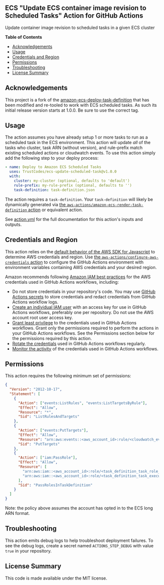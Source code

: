 ## ECS "Update ECS container image revision to Scheduled Tasks" Action for GitHub Actions

Update container image revision to scheduled tasks in a given ECS cluster

**Table of Contents**

<!-- toc -->

- [Acknowledgements](#acknowledgements)
- [Usage](#usage)
- [Credentials and Region](#credentials-and-region)
- [Permissions](#permissions)
- [Troubleshooting](#troubleshooting)
- [License Summary](#license-summary)

<!-- tocstop -->

## Acknowledgements

This project is a fork of the [amazon-ecs-deploy-task-definition](https://github.com/aws-actions/amazon-ecs-deploy-task-definition) that has been modified and re-tooled to work with ECS scheduled tasks. As such its initial release version starts at 1.0.0. Be sure to use the correct tag.

## Usage

The action assumes you have already setup 1 or more tasks to run as a scheduled task in the ECS environment. This action will update _all_ of the tasks who cluster, task ARN (without version), and rule-prefix match existing scheduled actions or cloudwatch events. To use this action simply add the following step to your deploy process:

```yaml
- name: Deploy to Amazon ECS Scheduled Tasks
  uses: TrustCodes/ecs-update-scheduled-task@v1.0.0
  with:
    cluster: my-cluster (optional, defaults to 'default')
    rule-prefix: my-rule-prefix (optional, defaults to '')
    task-definition: task-definition.json
```

The action requires a `task-definition`. Your `task-definition` will likely be dynamically generated via [the `aws-actions/amazon-ecs-render-task-definition` action](https://github.com/aws-actions/amazon-ecs-render-task-definition) or equivalent action.

See [action.yml](action.yml) for the full documentation for this action's inputs and outputs.

## Credentials and Region

This action relies on the [default behavior of the AWS SDK for Javascript](https://docs.aws.amazon.com/sdk-for-javascript/v2/developer-guide/setting-credentials-node.html) to determine AWS credentials and region.
Use [the `aws-actions/configure-aws-credentials` action](https://github.com/aws-actions/configure-aws-credentials) to configure the GitHub Actions environment with environment variables containing AWS credentials and your desired region.

Amazon recommends following [Amazon IAM best practices](https://docs.aws.amazon.com/IAM/latest/UserGuide/best-practices.html) for the AWS credentials used in GitHub Actions workflows, including:

- Do not store credentials in your repository's code. You may use [GitHub Actions secrets](https://help.github.com/en/actions/automating-your-workflow-with-github-actions/creating-and-using-encrypted-secrets) to store credentials and redact credentials from GitHub Actions workflow logs.
- [Create an individual IAM user](https://docs.aws.amazon.com/IAM/latest/UserGuide/best-practices.html#create-iam-users) with an access key for use in GitHub Actions workflows, preferably one per repository. Do not use the AWS account root user access key.
- [Grant least privilege](https://docs.aws.amazon.com/IAM/latest/UserGuide/best-practices.html#grant-least-privilege) to the credentials used in GitHub Actions workflows. Grant only the permissions required to perform the actions in your GitHub Actions workflows. See the Permissions section below for the permissions required by this action.
- [Rotate the credentials](https://docs.aws.amazon.com/IAM/latest/UserGuide/best-practices.html#rotate-credentials) used in GitHub Actions workflows regularly.
- [Monitor the activity](https://docs.aws.amazon.com/IAM/latest/UserGuide/best-practices.html#keep-a-log) of the credentials used in GitHub Actions workflows.
  

## Permissions

This action requires the following minimum set of permissions:

```json
{
  "Version": "2012-10-17",
  "Statement": [
    {
      "Action": ["events:ListRules", "events:ListTargetsByRule"],
      "Effect": "Allow",
      "Resource": "*",
      "Sid": "ListRulesAndTargets"
    },
    {
      "Action": ["events:PutTargets"],
      "Effect": "Allow",
      "Resource": "arn:aws:events::<aws_account_id>:rule/<cloudwatch_event_rule_name>",
      "Sid": "PutTargets"
    },
    {
      "Action": ["iam:PassRole"],
      "Effect": "Allow",
      "Resource": [
        "arn:aws:iam::<aws_account_id>:role/<task_definition_task_role_name>",
        "arn:aws:iam::<aws_account_id>:role/<task_definition_task_execution_role_name>"
      ],
      "Sid": "PassRolesInTaskDefinition"
    }
  ]
}
```

Note: the policy above assumes the account has opted in to the ECS long ARN format.

## Troubleshooting

This action emits debug logs to help troubleshoot deployment failures. To see the debug logs, create a secret named `ACTIONS_STEP_DEBUG` with value `true` in your repository.

## License Summary

This code is made available under the MIT license.
